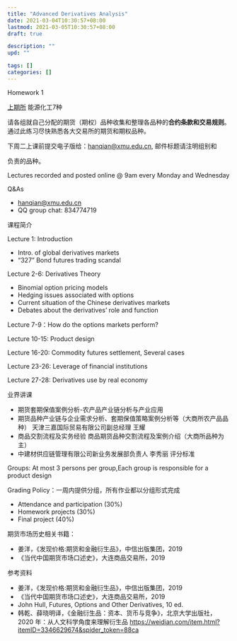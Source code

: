 ```yaml
---
title: "Advanced Derivatives Analysis"
date: 2021-03-04T10:30:57+08:00
lastmod: 2021-03-05T10:30:57+08:00
draft: true

description: ""
upd: ""

tags: []
categories: []
---
```


Homework 1

[上期所](http://www.shfe.com.cn/) 能源化工7种

请各组就自己分配的期货（期权）品种收集和整理各品种的**合约条款和交易规则**。通过此练习尽快熟悉各大交易所的期货和期权品种。

下周二上课前提交电子版给：hanqian@xmu.edu.cn, 邮件标题请注明组别和

负责的品种。



Lectures recorded and posted online @ 9am every Monday and Wednesday

Q&As

- hanqian@xmu.edu.cn
- QQ group chat: 834774719


课程简介

Lecture 1: Introduction

- Intro. of global derivatives markets
- “327” Bond futures trading scandal

Lecture 2-6:  Derivatives Theory

- Binomial option pricing models
- Hedging issues associated with options
- Current situation of the Chinese derivatives markets
- Debates about the derivatives’ role and function

Lecture 7-9：How do the options markets perform?

Lecture 10-15: Product design

Lecture 16-20: Commodity futures settlement, Several cases

Lecture 23-26: Leverage of financial institutions

Lecture 27-28: Derivatives use by real economy 

业界讲课

- 期货套期保值案例分析-农产品产业链分析与产业应用
- 期货品种产业链与企业需求分析、套期保值策略案例分析等（大商所农产品品种） 天津三嘉国际贸易有限公司副总经理 王耀
- 商品交割流程及实务经验 商品期货品种交割流程及案例介绍（大商所品种为主）
- 中建材供应链管理有限公司新业务发展部负责人 李秀丽 
    评分标准

Groups: At most 3 persons per group,Each group is responsible for a product design

Grading Policy：一周内提供分组，所有作业都以分组形式完成

- Attendance and participation (30%)
- Homework projects (30%)
- Final project (40%)

期货市场历史相关书籍：

- 姜洋，《发现价格:期货和金融衍生品》，中信出版集团，2019
- 《当代中国期货市场口述史》，大连商品交易所，2019

参考资料

- 姜洋，《发现价格:期货和金融衍生品》，中信出版集团，2019
- 《当代中国期货市场口述史》，大连商品交易所，2019
- John Hull, Futures, Options and Other Derivatives, 10 ed.
- 韩乾、薛晓明译，《金融衍生品：资本、货币与竞争》，北京大学出版社，2020 年：从人文科学角度来理解衍生品
     https://weidian.com/item.html?itemID=3346629674&spider_token=88ca

